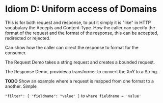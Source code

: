 # Idiom D: Uniform access of Domains

This is for both request and response, to put it simply it is "like" in HTTP vocabulary the Accepts and 
Content-Type. How the caller can specify the format of the request and the format of the
response, this can be accepted, redirected or rejected.

Can show how the caller can direct the response to format for the consumer.

The Request Demo takes a string request and creates a bounded request.

The Response Demo, provides a transformer to convert the XnY to a String.


**TODO**
Show an example where a request is mapped from one format to a another. 
Simple 

`"filter": { "fieldname": "value" }`
to
`where fieldname = 'value'`
 